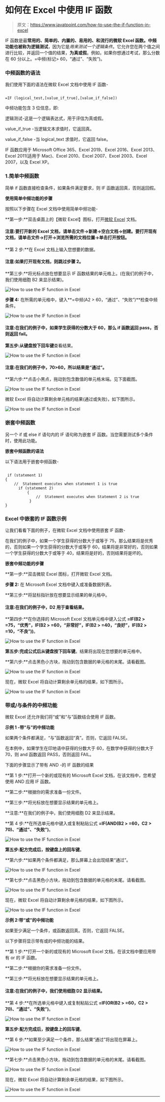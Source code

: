 # 如何在 Excel 中使用 IF 函数

> 原文：<https://www.javatpoint.com/how-to-use-the-if-function-in-excel>

IF 函数是最**常用的、简单的、内置的、易用的、**和流行的微软 Excel 函数。中频功能也被称为**逻辑测试**，因为它是*用来测试一个逻辑条件*。它允许您在两个值之间进行比较，并返回一个值的结果，**为真或假**。例如，如果你想通过考试，那么分数在 60 分以上。=中频(标记> 60，“通过”、“失败”)。

### 中频函数的语法

我们使用下面的语法在微软 Excel 文档中使用 IF 函数-

```

=IF (logical_test,[value_if_true],[value_if_false])

```

中频功能包含 3 位信息，即:

逻辑测试-这是一个逻辑表达式，用于评估为真或假。

value_if_true -当逻辑文本求值时，它返回真。

value_if_false -当 logical_text 求值时，它返回 false。

IF 函数应用于 Microsoft Office 365、Excel 2019、Excel 2016、Excel 2013、Excel 2011(适用于 Mac)、Excel 2010、Excel 2007、Excel 2003、Excel 2007，以及 Excel XP。

### 1.简单中频函数

简单 if 函数直接检查条件，如果条件满足要求，则 IF 函数返回真，否则返回假。

**使用简单中频功能的步骤**

按照以下步骤在 Excel 文档中使用简单中频功能-

**第一步:**双击桌面上的【微软 Excel】图标，打开[微软 Excel](https://www.javatpoint.com/excel-tutorial) 文档。

#### 注意:要打开新的 Excel 文档，请单击文件->新建->空白文档->创建。要打开现有文档，请单击文件->打开->浏览所需的文档位置->单击打开按钮。

**第 2 步:**在 Excel 文档上输入您想要的数据。

#### 注意:如果打开现有文档，则跳过步骤 2。

**第三步:**将光标点放在想要显示 IF 函数结果的单元格上。(在我们的例子中，我们使用细胞 B2 来显示结果)。

![How to use the IF function in Excel](img/15a8c95350f7f7892a98b0c086abc780.png)

**步骤 4:** 在所需的单元格中，键入**=中频(A2 > 60，“通过”、“失败”)**检查中频条件。

![How to use the IF function in Excel](img/dad51110fb2291c45fb826b445ef632d.png)

#### 注意:在我们的例子中，如果学生获得的分数大于 60，那么 if 函数返回 pass，否则返回 fail。

**第五步:**从键盘按下**回车键**查看结果。

![How to use the IF function in Excel](img/206158a76e8ba171d9248ff78b3cc1f7.png)

#### 注意:在我们的例子中，70>60，所以结果是“通过”。

**第六步:**点击小黑点，拖动到包含数值的单元格末端。见下面截图。

![How to use the IF function in Excel](img/7926cb6f1b2335001c6354bc1cbde15c.png)

微软 Excel 将自动计算剩余单元格的结果(通过或失败)，如下图所示。

![How to use the IF function in Excel](img/a1c2de08f14ede0956b715c3fd8f3c37.png)

### 嵌套中频函数

另一个 if 或 else if 语句内的 IF 语句称为嵌套 IF 函数。当您需要测试多个条件时，使用此功能。

**嵌套中频函数的语法**

以下语法用于嵌套中频函数-

```

 if (statement 1)
{
    //  Statement executes when statement 1 is true
      if (statement 2)
          {
              //  Statement executes when Statement 2 is true
           }
}

```

### **Excel 中嵌套的 IF 函数示例**

让我们看看下面的例子，在微软 Excel 文档中使用嵌套 IF 函数-

在我们的例子中，如果一个学生获得的分数大于或等于 75，那么结果将是优秀的，否则如果一个学生获得的分数大于或等于 60，结果将是非常好的，否则如果一个学生获得的分数大于或等于 40，结果将是好的，否则结果将是坏的。

**嵌套中频功能的步骤**

**第一步:**双击微软 Excel 图标，打开微软 Excel 文档。

**步骤 2:** 在 Microsoft Excel 文档中键入或准备数据列表。

**第三步:**将鼠标指针放在想要显示结果的单元格中。

#### 注意:在我们的例子中，D2 用于查看结果。

**第四步:**在你选择的 Microsoft Excel 文档单元格中键入公式 **=IF(B2 > =75，“优秀”，IF(B2 > =60，“非常好”，IF(B2 > =40，“良好”，IF(B2 > =10，“不良”))**。

![How to use the IF function in Excel](img/97a3ae0e2424504dcb474022ef71b7de.png)

**第五步:**完成公式后从键盘按下**回车键**。结果将出现在您想要的单元格中。

**第六步:**点击黑色小方块，拖动到包含数据的单元格的末尾。请看截图。

![How to use the IF function in Excel](img/3eb4bdd25f14c9a902a297e8c6a5a22c.png)

现在，微软 Excel 将自动计算剩余单元格的结果，如下图所示。

![How to use the IF function in Excel](img/0163c7ed795942170d2ff756157186ca.png)

### 带或/与条件的中频功能

微软 Excel 还允许我们将“或”和“与”函数结合使用 IF 函数。

**示例 1 -带“与”的中频功能**

如果两个条件都满足，“与”函数返回“真”。否则，它返回 FALSE。

在本例中，如果学生在印地语中获得的分数大于 60，在数学中获得的分数大于 70，则 and 函数返回 PASS，否则返回 FAIL。

下面的步骤显示了带有 AND -的 IF 函数的结果

**第 1 步:**打开一个新的或现有的 Microsoft Excel 文档，在该文档中，您希望使用 AND 应用 IF 函数。

**第二步:**根据你的需求准备一份文件。

**第三步:**将光标放在想要显示结果的单元格上。

**注意:**在我们的例子中，我们使用细胞 D2 来显示结果。

**第 4 步:**在所选单元格中键入或复制粘贴公式 **=IF(AND(B2 > =60，C2 > 70)、“通过”、“失败”)**。

![How to use the IF function in Excel](img/654e9aa7025e4a10f2d4148324a1a60c.png)

**第五步:**配方完成后，按键盘上的**回车键**。

**第六步:**如果两个条件都满足，那么屏幕上会出现结果“通过”。

![How to use the IF function in Excel](img/1a71aa2ee63599fdd802a538db678afb.png)

**第七步:**点击黑色小方块，拖动到包含数据的单元格的末尾。请看截图。

![How to use the IF function in Excel](img/75c70112078d8e4d235443bf257b61fa.png)

现在，微软 Excel 将自动计算剩余单元格的结果，如下图所示。

![How to use the IF function in Excel](img/fb33ed955d9b645a9313ee4bbb21947d.png)

**示例 2:带“或”的中频功能**

如果至少满足一个条件，或函数返回真。否则，它返回 FALSE。

以下步骤将显示带有或的中频功能的结果。

**第 1 步:**打开一个新的或现有的 Microsoft Excel 文档，在该文档中要应用带有 or 的 IF 函数。

**第二步:**根据你的需求准备一份文件。

**第三步:**将光标放在想要显示结果的单元格上。

#### 注意:在我们的例子中，我们使用细胞 D2 显示结果。

**第 4 步:**在所选单元格中键入或复制粘贴公式 **=IF(OR(B2 > =60，C2 > 70)、“通过”、“失败”)**。

![How to use the IF function in Excel](img/0249d00621b4f2706e65987ebe445a3a.png)

**第五步:**配方完成后，按键盘上的**回车键**。

**第 6 步:**如果至少满足一个条件，那么结果“通过”将出现在屏幕上。

![How to use the IF function in Excel](img/725ab35ddfd726d89b1d44385229afa0.png)

**第七步:**点击黑色小方块，拖动到包含数据的单元格的末尾。请看截图。

![How to use the IF function in Excel](img/fe0842f497b1498aae016b0b7733b16c.png)

现在，微软 Excel 将自动计算剩余单元格的结果，如下图所示。

![How to use the IF function in Excel](img/e1aefc31deb4a71fab5e0bd35dc28114.png)

* * *